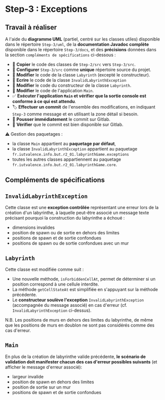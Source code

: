 # Step-3 : Exceptions

## Travail à réaliser

A l'aide du **diagramme UML** (partiel, centré sur les classes utiles) disponible dans le répertoire `Step-3/uml`, de la **documentation Javadoc complète** disponible dans le répertoire `Step-3/docs`, 
et des **précisions** données dans la section `compléments de spécifications` ci-dessous :

- :wrench: **Copier** le code des classes de `Step-2/src` vers `Step-3/src`.
- :wrench: **Configurer** `Step-3/src` comme **unique** répertoire source du projet.
- :pencil: **Modifier** le code de la classe `Labyrinth` (excepté le constructeur).
- :pencil: **Ecrire** le code de la classe `InvalidLabyrinthException`
- :pencil: **Modifier** le code du constructeur de la classe `Labyrinth`.
- :pencil: **Modifier** le code de l'application `Main`.
- :white_check_mark: **Exécuter l'application `Main` et vérifier que la sortie console est conforme à ce qui est attendu**.
- :label: **Effectuer un commit** de l'ensemble des modifications, en indiquant `Step-3` comme message et en utilisant la zone détail si besoin.
- :rocket: **Pousser immédiatement** le commit sur Gitlab.
- :eyes: **Vérifier** que le commit est bien disponible sur Gitlab.


:warning: Gestion des paquetages :

- la classe `Main` appartient au **paquetage par défaut**,
- la classe `InvalidLabyrinthException` appartient au paquetage `fr.iutvalence.info.but.r2_01.labyrinthGame.exceptions`
- toutes les autres classes appartiennent au paquetage
  `fr.iutvalence.info.but.r2_01.labyrinthGame.core`.


## Compléments de spécifications

## `InvalidLabyrinthException`

Cette classe est une **exception contrôlée** représentant une erreur lors de la création d'un labyrinthe, à laquelle peut-être associé un message texte précisant
pourquoi la construction du labyrinthe a échoué :
- dimensions invalides
- position de spawn ou de sortie en dehors des limites
- positions de spawn et de sortie confondues
- positions de spawn ou de sortie confondues avec un mur

## `Labyrinth`

Cette classe est modifiée comme suit :

- Une nouvelle méthode, `isForbiddenCellAt`, permet de déterminer si un position correspond à une cellule interdite.
- La méthode `getCellStateAt` est simplifiée en s'appuyant sur la méthode précédente.
- Le **constructeur soulève l'exception** `InvalidLabyrinthException` (accompagnée du message associé) en cas d'erreur (cf. `InvalidLabyrinthException` ci-dessus).

N.B. Les positions de murs en dehors des limites du labyrinthe, de même que les positions de murs en doublon ne sont pas considérés comme des cas d'erreur.

## `Main`

En plus de la création de labyrinthe valide précédente, **le scénario de validation doit manifester chacun des cas d'erreur possibles suivants** (et afficher le message d'erreur associé):
- largeur invalide
- position de spawn en dehors des limites
- position de sortie sur un mur
- positions de spawn et de sortie confondues
